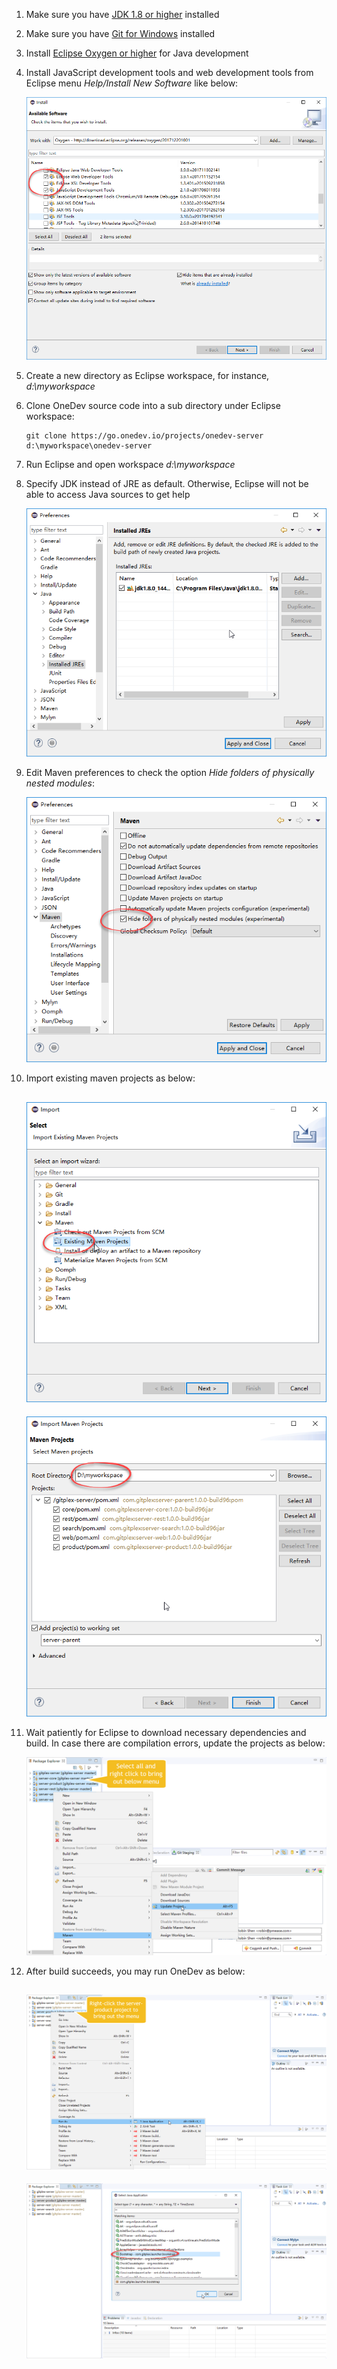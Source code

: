 1. Make sure you have [JDK 1.8 or higher](http://www.oracle.com/technetwork/java/javase/downloads/index.html) installed
1. Make sure you have [Git for Windows](https://git-scm.com/download/win) installed
1. Install [Eclipse Oxygen or higher](http://www.eclipse.org/) for Java development
1. Install JavaScript development tools and web development tools from Eclipse menu _Help/Install New Software_ like below:

    ![install_js_web_dev.png](images/install_js_web_dev.png)
    
1. Create a new directory as Eclipse workspace, for instance, _d:\myworkspace_
1. Clone OneDev source code into a sub directory under Eclipse workspace:

    ```
    git clone https://go.onedev.io/projects/onedev-server d:\myworkspace\onedev-server
    ```
1. Run Eclipse and open workspace _d:\myworkspace_
2. Specify JDK instead of JRE as default. Otherwise, Eclipse will not be able to access Java sources to get help

    ![use-jdk-as-default.png](images/use-jdk-as-default.png)
    
2. Edit Maven preferences to check the option _Hide folders of physically nested modules_:

    ![maven-preference.png](images/maven-preference.png)
    
1. Import existing maven projects as below:

    ![import-maven-projects.png](images/import-maven-projects.png)
    -------------
    ![import-workspace-projects.png](images/import-workspace-projects.png)
    
1. Wait patiently for Eclipse to download necessary dependencies and build. In case there are compilation errors, update the projects as below:

    ![update-project.png](images/update-project.png)
    
1. After build succeeds, you may run OneDev as below:

    ![run-as-java-application.png](images/run-as-java-application.png)
    ----------
    ![select-bootstrap-class.png](images/select-bootstrap-class.png)